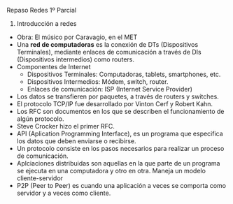 Repaso Redes 1º Parcial

1. Introducción a redes
  - Obra: El músico por Caravagio, en el MET
  - Una **red de computadoras** es la conexión de DTs (Dispositivos Terminales), mediante enlaces de comunicación a través de DIs (Dispositivos intermedios) como routers.
  - Componentes de Internet
    - Dispositivos Terminales: Computadoras, tablets, smartphones, etc.
    - Dispositivos Intermedios: Módem, switch, router.
    - Enlaces de comunicación: ISP (Internet Service Provider)
  - Los datos se transfieren por paquetes, a través de routers y switches.
  - El protocolo TCP/IP fue desarrollado por Vinton Cerf y Robert Kahn.
  - Los RFC son documentos en los que se describen el funcionamiento de algún protocolo.
  - Steve Crocker hizo el primer RFC.
  - API (Aplication Programming Interface), es un programa que especifica los datos que deben enviarse o recibirse.
  - Un protocolo consiste en los pasos necesarios para realizar un proceso de comunicación.
  - Aplciaciones distribuidas son aquellas en la que parte de un programa se ejecuta en una computadora y otro en otra. Maneja un modelo cliente-servidor
  - P2P (Peer to Peer) es cuando una aplicación a veces se comporta como servidor y a veces como cliente.